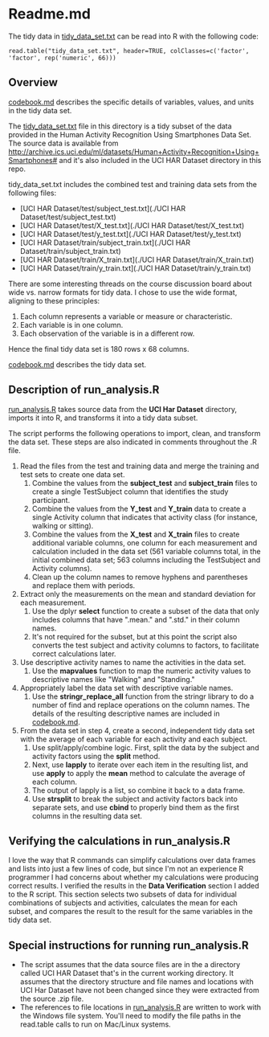 # Readme.md 

The tidy data in [tidy_data_set.txt](./tidy_data_set.txt) can be read into R with the following code:
	
	read.table("tidy_data_set.txt", header=TRUE, colClasses=c('factor', 'factor', rep('numeric', 66)))

## Overview

[codebook.md](./codebook.md) describes the specific details of variables, values, and units in the tidy data set. 

The [tidy_data_set.txt](./tidy_data_set.txt) file in this directory is a tidy subset of the data provided in the Human Activity Recognition Using Smartphones Data Set. The source data is available from http://archive.ics.uci.edu/ml/datasets/Human+Activity+Recognition+Using+Smartphones# and it's also included in the UCI HAR Dataset directory in this repo. 

tidy_data_set.txt includes the combined test and training data sets from the following files:

- [UCI HAR Dataset/test/subject_test.txt](./UCI HAR Dataset/test/subject_test.txt)
- [UCI HAR Dataset/test/X_test.txt](./UCI HAR Dataset/test/X_test.txt)
- [UCI HAR Dataset/test/y_test.txt](./UCI HAR Dataset/test/y_test.txt)
- [UCI HAR Dataset/train/subject_train.txt](./UCI HAR Dataset/train/subject_train.txt)
- [UCI HAR Dataset/train/X_train.txt](./UCI HAR Dataset/train/X_train.txt)
- [UCI HAR Dataset/train/y_train.txt](./UCI HAR Dataset/train/y_train.txt)

There are some interesting threads on the course discussion board about wide vs. narrow formats for tidy data. I chose to use the wide format, aligning to these principles:

1. Each column represents a variable or measure or characteristic.
2. Each variable is in one column.
3. Each observation of the variable is in a different row.

Hence the final tidy data set is 180 rows x 68 columns.

[codebook.md](./codebook.md) describes the tidy data set. 


## Description of run_analysis.R

[run_analysis.R](./run_analysis.R) takes source data from the **UCI Har Dataset** directory, imports it into R, and transforms it into a tidy data subset. 

The script performs the following operations to import, clean, and transform the data set. These steps are also indicated in comments throughout the .R file.

1. Read the files from the test and training data and merge the training and test sets to create one data set.
	1. Combine the values from the **subject_test** and **subject_train** files to create a single TestSubject column that identifies the study participant.
	2. Combine the values from the **Y_test** and **Y_train** data to create a single Activity column that indicates that activity class (for instance, walking or sitting).
	3. Combine the values from the **X_test** and **X_train** files to create additional variable columns, one column for each measurement and calculation included in the data set (561 variable columns total, in the initial combined data set; 563 columns including the TestSubject and Activity columns).
	2. Clean up the column names to remove hyphens and parentheses and replace them with periods.
2. Extract only the measurements on the mean and standard deviation for each measurement.
	1. Use the dplyr **select** function to create a subset of the data that only includes columns that have ".mean." and ".std." in their column names.
	2. It's not required for the subset, but at this point the script also converts the test subject and activity columns to factors, to facilitate correct calculations later.
3. Use descriptive activity names to name the activities in the data set. 
	1. Use the **mapvalues** function to map the numeric activity values to descriptive names like "Walking" and "Standing."
2. Appropriately label the data set with descriptive variable names.
	1. Use the **stringr_replace_all** function from the stringr library to do a number of find and replace operations on the column names. The details of the resulting descriptive names are included in [codebook.md](./codebook.md).
2. From the data set in step 4, create a second, independent tidy data set with the average of each variable for each activity and each subject.
	1. Use split/apply/combine logic. First, split the data by the subject and activity factors using the **split** method.
	2. Next, use **lapply** to iterate over each item in the resulting list, and use **apply** to apply the **mean** method to calculate the average of each column. 
	3. The output of lapply is a list, so combine it back to a data frame.
	4. Use **strsplit** to break the subject and activity factors back into separate sets, and use **cbind** to properly bind them as the first columns in the resulting data set. 

## Verifying the calculations in run_analysis.R

I love the way that R commands can simplify calculations over data frames and lists into just a few lines of code, but since I'm not an experience R programmer I had concerns about whether my calculations were producing correct results. I verified the results in the **Data Verification** section I added to the R script. This section selects two subsets of data for individual combinations of subjects and activities, calculates the mean for each subset, and compares the result to the result for the same variables in the tidy data set. 

## Special instructions for running run_analysis.R

- The script assumes that the data source files are in the a directory called UCI HAR Dataset that's in the current working directory. It assumes that the directory structure and file names and locations with UCI Har Dataset have not been changed since they were extracted from the source .zip file.
- The references to file locations in [run_analysis.R](./run_analysis.R) are written to work with the Windows file system. You'll need to modify the file paths in the read.table calls to run on Mac/Linux systems.



